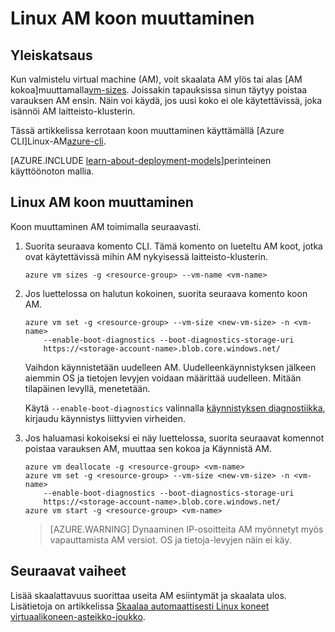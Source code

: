 <properties
   pageTitle="Koon muuttaminen Linux AM | Microsoft Azure"
   description="Voit laajentaa tai skaalata alaspäin Linux virtual-koneen AM koon muuttaminen."
   services="virtual-machines-linux"
   documentationCenter="na"
   authors="mikewasson"
   manager="timlt"
   editor=""
   tags=""/>

<tags
   ms.service="virtual-machines-linux"
   ms.devlang="na"
   ms.topic="article"
   ms.tgt_pltfrm="na"
   ms.workload="infrastructure-services"
   ms.date="05/16/2016"
   ms.author="mikewasson"/>


# <a name="how-to-resize-a-linux-vm"></a>Linux AM koon muuttaminen

## <a name="overview"></a>Yleiskatsaus 

Kun valmistelu virtual machine (AM), voit skaalata AM ylös tai alas [AM kokoa]muuttamalla[vm-sizes]. Joissakin tapauksissa sinun täytyy poistaa varauksen AM ensin. Näin voi käydä, jos uusi koko ei ole käytettävissä, joka isännöi AM laitteisto-klusterin.

Tässä artikkelissa kerrotaan koon muuttaminen käyttämällä [Azure CLI]Linux-AM[azure-cli].

[AZURE.INCLUDE [learn-about-deployment-models](../../includes/learn-about-deployment-models-rm-include.md)]perinteinen käyttöönoton mallia.


## <a name="resize-a-linux-vm"></a>Linux AM koon muuttaminen 

Koon muuttaminen AM toimimalla seuraavasti.

1. Suorita seuraava komento CLI. Tämä komento on lueteltu AM koot, jotka ovat käytettävissä mihin AM nykyisessä laitteisto-klusterin.

    ```
    azure vm sizes -g <resource-group> --vm-name <vm-name>
    ```

2. Jos luettelossa on halutun kokoinen, suorita seuraava komento koon AM.

    ```
    azure vm set -g <resource-group> --vm-size <new-vm-size> -n <vm-name>  
        --enable-boot-diagnostics --boot-diagnostics-storage-uri
        https://<storage-account-name>.blob.core.windows.net/ 
    ```

    Vaihdon käynnistetään uudelleen AM. Uudelleenkäynnistyksen jälkeen aiemmin OS ja tietojen levyjen voidaan määrittää uudelleen. Mitään tilapäinen levyllä, menetetään.

    Käytä `--enable-boot-diagnostics` valinnalla [käynnistyksen diagnostiikka][boot-diagnostics], kirjaudu käynnistys liittyvien virheiden.

3. Jos haluamasi kokoiseksi ei näy luettelossa, suorita seuraavat komennot poistaa varauksen AM, muuttaa sen kokoa ja Käynnistä AM.

    ```
    azure vm deallocate -g <resource-group> <vm-name>
    azure vm set -g <resource-group> --vm-size <new-vm-size> -n <vm-name>  
        --enable-boot-diagnostics --boot-diagnostics-storage-uri
        https://<storage-account-name>.blob.core.windows.net/ 
    azure vm start -g <resource-group> <vm-name>
    ```

   > [AZURE.WARNING] Dynaaminen IP-osoitteita AM myönnetyt myös vapauttamista AM versiot. OS ja tietoja-levyjen näin ei käy.
   
## <a name="next-steps"></a>Seuraavat vaiheet

Lisää skaalattavuus suorittaa useita AM esiintymät ja skaalata ulos. Lisätietoja on artikkelissa [Skaalaa automaattisesti Linux koneet virtuaalikoneen-asteikko-joukko][scale-set]. 

<!-- links -->
   
[azure-cli]: ../xplat-cli-install.md
[boot-diagnostics]: https://azure.microsoft.com/en-us/blog/boot-diagnostics-for-virtual-machines-v2/
[scale-set]: ../virtual-machine-scale-sets/virtual-machine-scale-sets-linux-autoscale.md 
[vm-sizes]: virtual-machines-linux-sizes.md